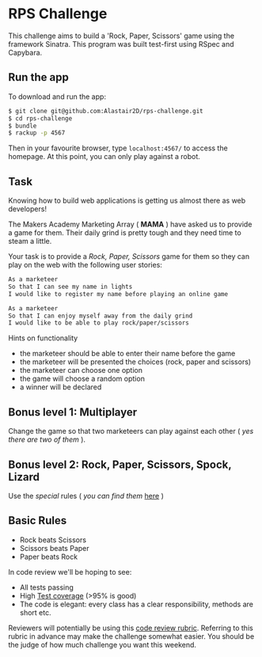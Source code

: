 # RPS Challenge

This challenge aims to build a 'Rock, Paper, Scissors' game using the framework Sinatra. This program was built test-first using RSpec and Capybara.

Run the app
-------

To download and run the app:
```sh
$ git clone git@github.com:Alastair2D/rps-challenge.git
$ cd rps-challenge
$ bundle
$ rackup -p 4567
```
Then in your favourite browser, type `localhost:4567/` to access the homepage.
At this point, you can only play against a robot.

Task
----

Knowing how to build web applications is getting us almost there as web developers!

The Makers Academy Marketing Array ( **MAMA** ) have asked us to provide a game for them. Their daily grind is pretty tough and they need time to steam a little.

Your task is to provide a _Rock, Paper, Scissors_ game for them so they can play on the web with the following user stories:

```sh
As a marketeer
So that I can see my name in lights
I would like to register my name before playing an online game

As a marketeer
So that I can enjoy myself away from the daily grind
I would like to be able to play rock/paper/scissors
```

Hints on functionality

- the marketeer should be able to enter their name before the game
- the marketeer will be presented the choices (rock, paper and scissors)
- the marketeer can choose one option
- the game will choose a random option
- a winner will be declared


## Bonus level 1: Multiplayer

Change the game so that two marketeers can play against each other ( _yes there are two of them_ ).

## Bonus level 2: Rock, Paper, Scissors, Spock, Lizard

Use the _special_ rules ( _you can find them_ [here](http://en.wikipedia.org/wiki/Rock-paper-scissors-lizard-Spock) )

## Basic Rules

- Rock beats Scissors
- Scissors beats Paper
- Paper beats Rock

In code review we'll be hoping to see:

* All tests passing
* High [Test coverage](https://github.com/makersacademy/course/blob/master/pills/test_coverage.md) (>95% is good)
* The code is elegant: every class has a clear responsibility, methods are short etc.

Reviewers will potentially be using this [code review rubric](docs/review.md). Referring to this rubric in advance may make the challenge somewhat easier.  You should be the judge of how much challenge you want this weekend.
